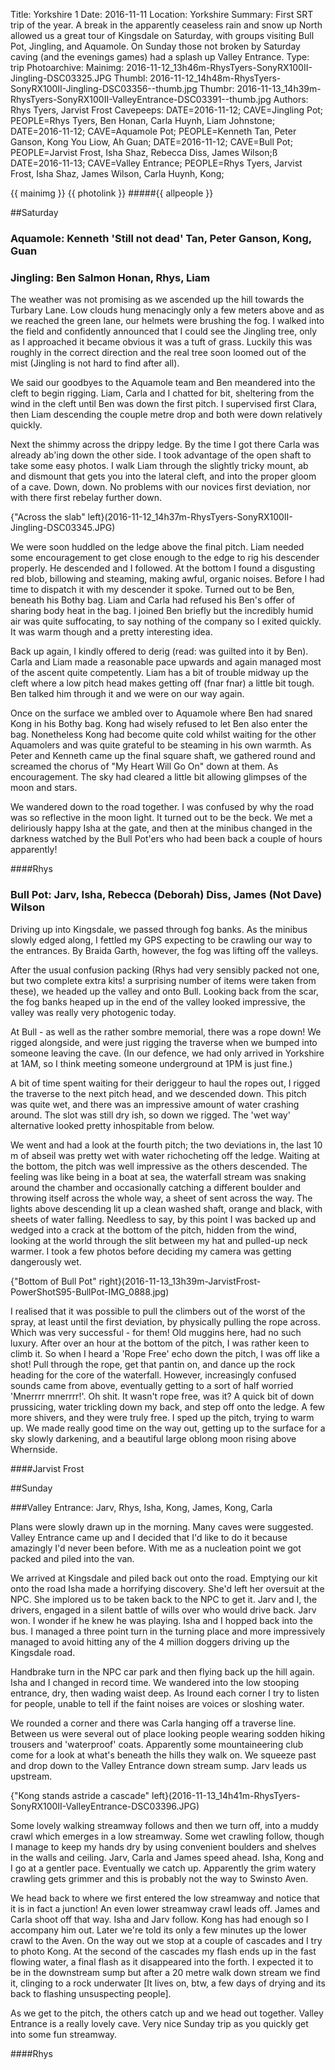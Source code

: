 Title: Yorkshire 1
Date: 2016-11-11
Location: Yorkshire
Summary: First SRT trip of the year. A break in the apparently ceaseless rain and snow up North allowed us a great tour of Kingsdale on Saturday, with groups visiting Bull Pot, Jingling, and Aquamole. On Sunday those not broken by Saturday caving (and the evenings games) had a splash up Valley Entrance.
Type: trip
Photoarchive:
Mainimg: 2016-11-12_13h46m-RhysTyers-SonyRX100II-Jingling-DSC03325.JPG
Thumbl: 2016-11-12_14h48m-RhysTyers-SonyRX100II-Jingling-DSC03356--thumb.jpg
Thumbr: 2016-11-13_14h39m-RhysTyers-SonyRX100II-ValleyEntrance-DSC03391--thumb.jpg
Authors: Rhys Tyers, Jarvist Frost
Cavepeeps: DATE=2016-11-12; CAVE=Jingling Pot; PEOPLE=Rhys Tyers, Ben Honan, Carla Huynh, Liam Johnstone;
           DATE=2016-11-12; CAVE=Aquamole Pot; PEOPLE=Kenneth Tan, Peter Ganson, Kong You Liow, Ah Guan;
           DATE=2016-11-12; CAVE=Bull Pot; PEOPLE=Jarvist Frost, Isha Shaz, Rebecca Diss, James Wilson;ß
           DATE=2016-11-13; CAVE=Valley Entrance; PEOPLE=Rhys Tyers, Jarvist Frost, Isha Shaz, James Wilson, Carla Huynh, Kong;

{{ mainimg }}
{{ photolink }}
#####{{ allpeople }}

##Saturday

### Aquamole: Kenneth 'Still not dead' Tan, Peter Ganson, Kong, Guan

### Jingling: Ben Salmon Honan, Rhys, Liam

The weather was not promising as we ascended up the hill towards the Turbary Lane. Low clouds hung menacingly only a few meters above and as we reached the green lane, our helmets were brushing the fog. I walked into the field and confidently announced that I could see the Jingling tree, only as I approached it became obvious it was a tuft of grass. Luckily this was roughly in the correct direction and the real tree soon loomed out of the mist (Jingling is not hard to find after all).

We said our goodbyes to the Aquamole team and Ben meandered into the cleft to begin rigging. Liam, Carla and I  chatted for bit, sheltering from the wind in the cleft until Ben was down the first pitch. I supervised first Clara, then Liam descending the couple metre drop and both were down relatively quickly.

Next the shimmy across the drippy ledge. By the time I got there Carla was already ab'ing down the other side. I took advantage of the open shaft to take some easy photos. I walk Liam through the slightly tricky mount, ab and dismount that gets you into the lateral cleft, and into the proper gloom of a cave. Down, down. No problems with our novices first deviation, nor with there first rebelay further down.

{"Across the slab" left}(2016-11-12_14h37m-RhysTyers-SonyRX100II-Jingling-DSC03345.JPG)

We were soon huddled on the ledge above the final pitch. Liam needed some encouragement to get close enough to the edge to rig his descender properly. He descended and I followed. At the bottom I found a disgusting red blob, billowing and steaming, making awful, organic noises. Before I had time to dispatch it with my descender it spoke. Turned out to be Ben, beneath his Bothy bag. Liam and Carla had refused his Ben's offer of sharing body heat in the bag. I joined Ben briefly but the incredibly humid air was quite suffocating, to say nothing of the company so I exited quickly. It was warm though and a pretty interesting idea.

Back up again, I kindly offered to derig (read: was guilted into it by Ben). Carla and Liam made a reasonable pace upwards and again managed most of the ascent quite competently. Liam has a bit of trouble midway up the cleft where a low pitch head makes getting off (fnar fnar) a little bit tough. Ben talked him through it and we were on our way again.

Once on the surface we ambled over to Aquamole where Ben had snared Kong in his Bothy bag. Kong had wisely refused to let Ben also enter the bag. Nonetheless Kong had become quite cold whilst waiting for the other Aquamolers and was quite grateful to be steaming in his own warmth. As Peter and Kenneth came up the final square shaft, we gathered round and screamed the chorus of "My Heart Will Go On" down at them. As encouragement. The sky had cleared a little bit allowing glimpses of the moon and stars.

We wandered down to the road together. I was confused by why the road was so reflective in the moon light. It turned out to be the beck. We met a deliriously happy Isha at the gate, and then at the minibus changed in the darkness watched by the Bull Pot'ers who had been back a couple of hours apparently!

####Rhys

### Bull Pot: Jarv, Isha, Rebecca (Deborah) Diss, James (Not Dave) Wilson

Driving up into Kingsdale, we passed through fog banks. As the minibus slowly edged along, I fettled my GPS expecting to be crawling our way to the entrances. By Braida Garth, however, the fog was lifting off the valleys.

After the usual confusion packing (Rhys had very sensibly packed not one, but two complete extra kits! a surprising number of items were taken from these), we headed up the valley and onto Bull. Looking back from the scar, the fog banks heaped up in the end of the valley looked impressive, the valley was really very photogenic today.

At Bull - as well as the rather sombre memorial, there was a rope down! We rigged alongside, and were just rigging the traverse when we bumped into someone leaving the cave. (In our defence, we had only arrived in Yorkshire at 1AM, so I think meeting someone underground at 1PM is just fine.)

A bit of time spent waiting for their deriggeur to haul the ropes out, I rigged the traverse to the next pitch head, and we descended down. This pitch was quite wet, and there was an impressive amount of water crashing around. The slot was still dry ish, so down we rigged. The 'wet way' alternative looked pretty inhospitable from below.

We went and had a look at the fourth pitch; the two deviations in, the last 10 m of abseil was pretty wet with water richocheting off the ledge. Waiting at the bottom, the pitch was well impressive as the others descended. The feeling was like being in a boat at sea, the waterfall stream was snaking around the chamber and occasionally catching a different boulder and throwing itself across the whole way, a sheet of sent across the way. The lights above descending lit up a clean washed shaft, orange and black, with sheets of water falling. Needless to say, by this point I was backed up and wedged into a crack at the bottom of the pitch, hidden from the wind, looking at the world through the slit between my hat and pulled-up neck warmer. I took a few photos before deciding my camera was getting dangerously wet.

{"Bottom of Bull Pot" right}(2016-11-13_13h39m-JarvistFrost-PowerShotS95-BullPot-IMG_0888.jpg)

I realised that it was possible to pull the climbers out of the worst of the spray, at least until the first deviation, by physically pulling the rope across. Which was very successful - for them! Old muggins here, had no such luxury. After over an hour at the bottom of the pitch, I was rather keen to climb it. So when I heard a 'Rope Free' echo down the pitch, I was off like a shot! Pull through the rope, get that pantin on, and dance up the rock heading for the core of the waterfall. However, increasingly confused sounds came from above, eventually getting to a sort of half worried 'Mnerrrr mnerrrr!'. Oh shit. It wasn't rope free, was it? A quick bit of down prussicing, water trickling down my back, and step off onto the ledge. A few more shivers, and they were truly free. I sped up the pitch, trying to warm up. We made really good time on the way out, getting up to the surface for a sky slowly darkening, and a beautiful large oblong moon rising above Whernside.

####Jarvist Frost

##Sunday

###Valley Entrance: Jarv, Rhys, Isha, Kong, James, Kong, Carla

Plans were slowly drawn up in the morning. Many caves were suggested. Valley Entrance came up and I decided that I'd like to do it because amazingly I'd never been before. With me as a nucleation point we got packed and piled into the van.

We arrived at Kingsdale and piled back out onto the road. Emptying our kit onto the road Isha made a horrifying discovery. She'd left her oversuit at the NPC. She implored us to be taken back to the NPC to get it. Jarv and I, the drivers, engaged in a silent battle of wills over who would drive back. Jarv won. I wonder if he knew he was playing. Isha and I hopped back into the bus. I managed a three point turn in the turning place and more impressively managed to avoid hitting any of the 4 million doggers driving up the Kingsdale road.

Handbrake turn in the NPC car park and then flying back up the hill again. Isha and I changed in record time. We wandered into the low stooping entrance, dry, then wading waist deep. As Iround each corner I try to listen for people, unable to tell if the faint noises are voices or sloshing water.

We rounded a corner and there was Carla hanging off a traverse line. Between us were several out of place looking people wearing sodden hiking trousers and 'waterproof' coats. Apparently some mountaineering club come for a look at what's beneath the hills they walk on. We squeeze past and drop down to the Valley Entrance down stream sump. Jarv leads us upstream.

{"Kong stands astride a cascade" left}(2016-11-13_14h41m-RhysTyers-SonyRX100II-ValleyEntrance-DSC03396.JPG)

Some lovely walking streamway follows and then we turn off, into a muddy crawl which emerges in a low streamway. Some wet crawling follow, though I manage to keep my hands dry by using convenient boulders and shelves in the walls and ceiling. Jarv, Carla and James speed ahead. Isha, Kong and I go at a gentler pace. Eventually we catch up. Apparently the grim watery crawling gets grimmer and this is probably not the way to Swinsto Aven.

We head back to where we first entered the low streamway and notice that it is in fact a junction! An even lower streamway crawl leads off. James and Carla shoot off that way. Isha and Jarv follow. Kong has had enough so I accompany him out. Later we're told its only a few minutes up the lower crawl to the Aven. On the way out we stop at a couple of cascades and I try to photo Kong. At the second of the cascades my flash ends up in the fast flowing water, a final flash as it disappeared into the forth. I expected it to be in the downstream sump but after a 20 metre walk down stream we find it, clinging to a rock underwater [It lives on, btw, a few days of drying and its back to flashing unsuspecting people].

As we get to the pitch, the others catch up and we head out together. Valley Entrance is a really lovely cave. Very nice Sunday trip as you quickly get into some fun streamway.

####Rhys
